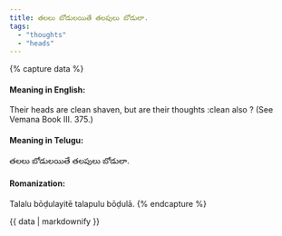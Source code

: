 ```yaml
---
title: తలలు బోడులయితే తలపులు బోడులా.
tags:
  - "thoughts"
  - "heads"
---
```


{% capture data %}
#### Meaning in English:
Their heads are clean shaven, but are their thoughts :clean also ?
(See Vemana Book III. 375.)

#### Meaning in Telugu:
తలలు బోడులయితే తలపులు బోడులా.

#### Romanization:
Talalu bōḍulayitē talapulu bōḍulā.
{% endcapture %}

{{ data | markdownify }}

